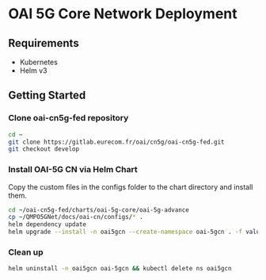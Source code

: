 # OAI 5G Core Network Deployment

## Requirements

- Kubernetes
- Helm v3

## Getting Started

### Clone oai-cn5g-fed repository

```sh
cd ~
git clone https://gitlab.eurecom.fr/oai/cn5g/oai-cn5g-fed.git
git checkout develop
```

### Install OAI-5G CN via Helm Chart

Copy the custom files in the configs folder to the chart directory and install them.

```sh 
cd ~/oai-cn5g-fed/charts/oai-5g-core/oai-5g-advance
cp ~/QMPO5GNet/docs/oai-cn/configs/* .
helm dependency update
helm upgrade --install -n oai5gcn --create-namespace oai-5gcn . -f values.yaml
```

### Clean up

```sh
helm uninstall -n oai5gcn oai-5gcn && kubectl delete ns oai5gcn
```